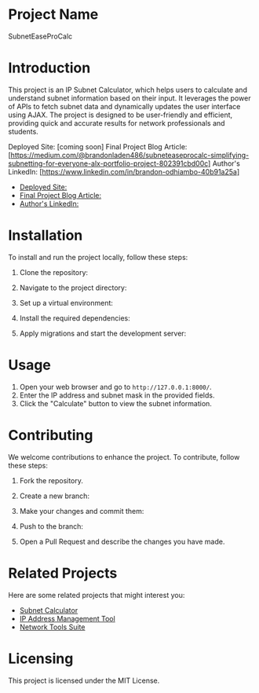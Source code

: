 Project Name
============

SubnetEaseProCalc

Introduction
============

This project is an IP Subnet Calculator, which helps users to calculate and understand subnet information based on their input. It leverages the power of APIs to fetch subnet data and dynamically updates the user interface using AJAX. The project is designed to be user-friendly and efficient, providing quick and accurate results for network professionals and students.

Deployed Site: [coming soon]
Final Project Blog Article: [https://medium.com/@brandonladen486/subneteaseprocalc-simplifying-subnetting-for-everyone-alx-portfolio-project-802391cbd00c]
Author's LinkedIn: [https://www.linkedin.com/in/brandon-odhiambo-40b91a25a]

- [Deployed Site: ](https://github.com/brandonladen)
- [Final Project Blog Article:](https://medium.com/@brandonladen486/subneteaseprocalc-simplifying-subnetting-for-everyone-alx-portfolio-project-802391cbd00c)
- [Author's LinkedIn:](https://www.linkedin.com/in/brandon-odhiambo-40b91a25a)

Installation
============

To install and run the project locally, follow these steps:

1. Clone the repository:

2. Navigate to the project directory:

3. Set up a virtual environment:

4. Install the required dependencies:

5. Apply migrations and start the development server:

Usage
=====

1. Open your web browser and go to `http://127.0.0.1:8000/`.
2. Enter the IP address and subnet mask in the provided fields.
3. Click the "Calculate" button to view the subnet information.

Contributing
============

We welcome contributions to enhance the project. To contribute, follow these steps:

1. Fork the repository.

2. Create a new branch:

3. Make your changes and commit them:

4. Push to the branch:

5. Open a Pull Request and describe the changes you have made.

Related Projects
================

Here are some related projects that might interest you:

- [Subnet Calculator](https://github.com/user/subnet-calculator)
- [IP Address Management Tool](https://github.com/user/ip-address-management)
- [Network Tools Suite](https://github.com/user/network-tools-suite)

Licensing
=========

This project is licensed under the MIT License.
